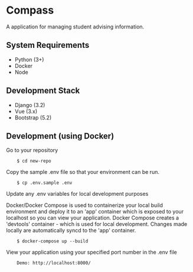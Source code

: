 # Compass

A application for managing student advising information.

## System Requirements

- Python (3+)
- Docker
- Node

## Development Stack

- Django (3.2)
- Vue (3.x)
- Bootstrap (5.2)

## Development (using Docker)

Go to your repository

        $ cd new-repo

Copy the sample .env file so that your environment can be run.

        $ cp .env.sample .env

Update any .env variables for local development purposes

Docker/Docker Compose is used to containerize your local build environment and deploy it to an 'app' container which is exposed to your localhost so you can view your application. Docker Compose creates a 'devtools' container - which is used for local development. Changes made locally are automatically syncd to the 'app' container.

        $ docker-compose up --build

View your application using your specified port number in the .env file

        Demo: http://localhost:8000/
